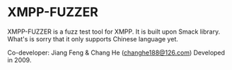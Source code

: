 # XMPP-FUZZER

XMPP-FUZZER is a fuzz test tool for XMPP. It is built upon Smack library.
What's is sorry that it only supports Chinese language yet.

Co-developer: Jiang Feng & Chang He (changhe188@126.com)
Developed in 2009.